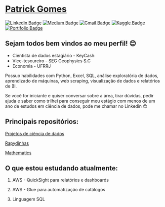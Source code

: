  # <div class="LI-profile-badge"  data-version="v1" data-size="medium" data-locale="pt_BR" data-type="horizontal" data-theme="dark" data-vanity="patotricks15"><a class="LI-simple-link" href='https://github.com/Patotricks15/Ciencia-de-dados-projetos/blob/master/Curr%C3%ADculo%20Patrick%20Gomes.pdf'>Patrick Gomes</a></div>
[![Linkedin Badge](https://img.shields.io/badge/-LinkedIn-blue?style=flat-square&logo=Linkedin&logoColor=white&link=https://www.linkedin.com/in/patrick-gomes-2432751a3/)](https://www.linkedin.com/in/patrick-gomes-2432751a3/) [![Medium Badge](https://img.shields.io/badge/-Medium-black?style=flat-square&logo=Medium&logoColor=white&link=https://medium.com/@patrickufrrj)](https://medium.com/@patrickufrrj) [![Gmail Badge](https://img.shields.io/badge/-Gmail-red?style=flat-square&logo=Gmail&logoColor=white&link=patrickufrrj@gmail.com)](patrickufrrj@gmail.com) [![Kaggle Badge](https://img.shields.io/badge/-kaggle-blue?style=flat-square&logo=kaggle&logoColor=white&link=https://www.kaggle.com/patrickgomes)](https://www.kaggle.com/patrickgomes) [![Portifolio Badge](https://img.shields.io/badge/-Portfolio-green?style=flat-square&logo=Portfolio&logoColor=white&link=https://patotricks15.github.io/Ciencia-de-dados-projetos/)](https://patotricks15.github.io/Ciencia-de-dados-projetos/)

## Sejam todos bem vindos ao meu perfil! 😊

* Cientista de dados estagiário - KeyCash
* Vice-tesoureiro - SEG Geophysics S.C
* Economia - UFRRJ

Possuo habilidades com Python, Excel, SQL, análise exploratória de dados, aprendizado de máquinas, web scraping, visualização de dados e relatórios de BI.

Se você for iniciante e quiser conversar sobre a área, tirar dúvidas, pedir ajuda e saber como trilhei para conseguir meu estágio com menos de um ano de estudos em ciência de dados, pode me chamar no Linkedin 😊

## Principais repositórios:

[Projetos de ciência de dados](https://github.com/Patotricks15/Ciencia-de-dados-projetos)

[Rapydinhas](https://github.com/Patotricks15/Rapydinhas)

[Mathematics](https://github.com/Patotricks15/Mathematics)

## O que estou estudando atualmente:

1. AWS - QuickSight para relatórios e dashboards

2. AWS - Glue para automatização de catálogos

3. Linguagem SQL
